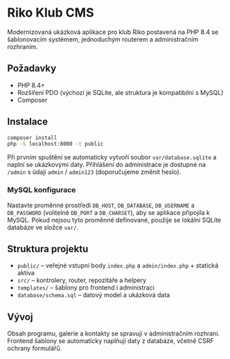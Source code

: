 # Riko Klub CMS

Modernizovaná ukázková aplikace pro klub Riko postavená na PHP 8.4 se šablonovacím systémem, jednoduchým routerem a administračním rozhraním.

## Požadavky

- PHP 8.4+
- Rozšíření PDO (výchozí je SQLite, ale struktura je kompatibilní s MySQL)
- Composer

## Instalace

```bash
composer install
php -S localhost:8000 -t public
```

Při prvním spuštění se automaticky vytvoří soubor `var/database.sqlite` a naplní se ukázkovými daty. Přihlášení do administrace je dostupné na `/admin` s údaji `admin` / `admin123` (doporučujeme změnit heslo).

### MySQL konfigurace

Nastavte proměnné prostředí `DB_HOST`, `DB_DATABASE`, `DB_USERNAME` a `DB_PASSWORD` (volitelně `DB_PORT` a `DB_CHARSET`), aby se aplikace připojila k MySQL. Pokud nejsou tyto proměnné definované, použije se lokální SQLite databáze ve složce `var/`.

## Struktura projektu

- `public/` – veřejné vstupní body `index.php` a `admin/index.php` + statická aktiva
- `src/` – kontrolery, router, repozitáře a helpery
- `templates/` – šablony pro frontend i administraci
- `database/schema.sql` – datový model a ukázková data

## Vývoj

Obsah programu, galerie a kontakty se spravují v administračním rozhraní. Frontend šablony se automaticky naplňují daty z databáze, včetně CSRF ochrany formulářů.
